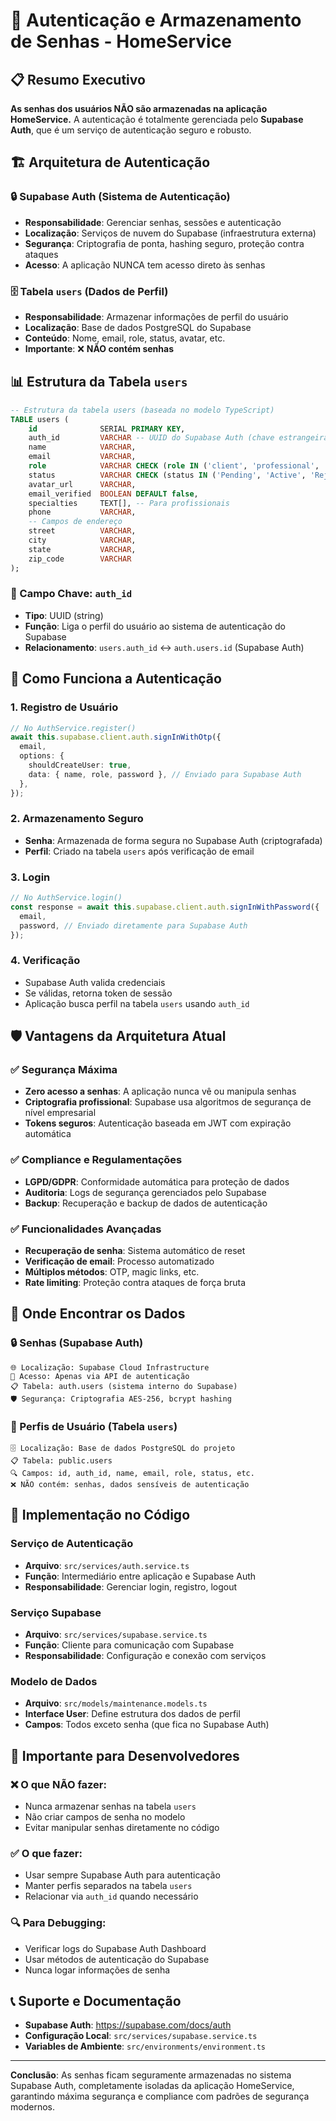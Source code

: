 # 🔐 Autenticação e Armazenamento de Senhas - HomeService

## 📋 Resumo Executivo

**As senhas dos usuários NÃO são armazenadas na aplicação HomeService.** A autenticação é totalmente gerenciada pelo **Supabase Auth**, que é um serviço de autenticação seguro e robusto.

## 🏗️ Arquitetura de Autenticação

### 🔒 Supabase Auth (Sistema de Autenticação)

- **Responsabilidade**: Gerenciar senhas, sessões e autenticação
- **Localização**: Serviços de nuvem do Supabase (infraestrutura externa)
- **Segurança**: Criptografia de ponta, hashing seguro, proteção contra ataques
- **Acesso**: A aplicação NUNCA tem acesso direto às senhas

### 🗄️ Tabela `users` (Dados de Perfil)

- **Responsabilidade**: Armazenar informações de perfil do usuário
- **Localização**: Base de dados PostgreSQL do Supabase
- **Conteúdo**: Nome, email, role, status, avatar, etc.
- **Importante**: ❌ **NÃO contém senhas**

## 📊 Estrutura da Tabela `users`

```sql
-- Estrutura da tabela users (baseada no modelo TypeScript)
TABLE users (
    id              SERIAL PRIMARY KEY,
    auth_id         VARCHAR -- UUID do Supabase Auth (chave estrangeira)
    name            VARCHAR,
    email           VARCHAR,
    role            VARCHAR CHECK (role IN ('client', 'professional', 'admin')),
    status          VARCHAR CHECK (status IN ('Pending', 'Active', 'Rejected')),
    avatar_url      VARCHAR,
    email_verified  BOOLEAN DEFAULT false,
    specialties     TEXT[], -- Para profissionais
    phone           VARCHAR,
    -- Campos de endereço
    street          VARCHAR,
    city            VARCHAR,
    state           VARCHAR,
    zip_code        VARCHAR
);
```

### 🔑 Campo Chave: `auth_id`

- **Tipo**: UUID (string)
- **Função**: Liga o perfil do usuário ao sistema de autenticação do Supabase
- **Relacionamento**: `users.auth_id` ↔ `auth.users.id` (Supabase Auth)

## 🔐 Como Funciona a Autenticação

### 1. **Registro de Usuário**

```typescript
// No AuthService.register()
await this.supabase.client.auth.signInWithOtp({
  email,
  options: {
    shouldCreateUser: true,
    data: { name, role, password }, // Enviado para Supabase Auth
  },
});
```

### 2. **Armazenamento Seguro**

- **Senha**: Armazenada de forma segura no Supabase Auth (criptografada)
- **Perfil**: Criado na tabela `users` após verificação de email

### 3. **Login**

```typescript
// No AuthService.login()
const response = await this.supabase.client.auth.signInWithPassword({
  email,
  password, // Enviado diretamente para Supabase Auth
});
```

### 4. **Verificação**

- Supabase Auth valida credenciais
- Se válidas, retorna token de sessão
- Aplicação busca perfil na tabela `users` usando `auth_id`

## 🛡️ Vantagens da Arquitetura Atual

### ✅ Segurança Máxima

- **Zero acesso a senhas**: A aplicação nunca vê ou manipula senhas
- **Criptografia profissional**: Supabase usa algoritmos de segurança de nível empresarial
- **Tokens seguros**: Autenticação baseada em JWT com expiração automática

### ✅ Compliance e Regulamentações

- **LGPD/GDPR**: Conformidade automática para proteção de dados
- **Auditoria**: Logs de segurança gerenciados pelo Supabase
- **Backup**: Recuperação e backup de dados de autenticação

### ✅ Funcionalidades Avançadas

- **Recuperação de senha**: Sistema automático de reset
- **Verificação de email**: Processo automatizado
- **Múltiplos métodos**: OTP, magic links, etc.
- **Rate limiting**: Proteção contra ataques de força bruta

## 📍 Onde Encontrar os Dados

### 🔒 Senhas (Supabase Auth)

```
🌐 Localização: Supabase Cloud Infrastructure
🔐 Acesso: Apenas via API de autenticação
📋 Tabela: auth.users (sistema interno do Supabase)
🛡️ Segurança: Criptografia AES-256, bcrypt hashing
```

### 👤 Perfis de Usuário (Tabela `users`)

```
🗄️ Localização: Base de dados PostgreSQL do projeto
📋 Tabela: public.users
🔍 Campos: id, auth_id, name, email, role, status, etc.
❌ NÃO contém: senhas, dados sensíveis de autenticação
```

## 🔧 Implementação no Código

### Serviço de Autenticação

- **Arquivo**: `src/services/auth.service.ts`
- **Função**: Intermediário entre aplicação e Supabase Auth
- **Responsabilidade**: Gerenciar login, registro, logout

### Serviço Supabase

- **Arquivo**: `src/services/supabase.service.ts`
- **Função**: Cliente para comunicação com Supabase
- **Responsabilidade**: Configuração e conexão com serviços

### Modelo de Dados

- **Arquivo**: `src/models/maintenance.models.ts`
- **Interface User**: Define estrutura dos dados de perfil
- **Campos**: Todos exceto senha (que fica no Supabase Auth)

## 🚨 Importante para Desenvolvedores

### ❌ O que NÃO fazer:

- Nunca armazenar senhas na tabela `users`
- Não criar campos de senha no modelo
- Evitar manipular senhas diretamente no código

### ✅ O que fazer:

- Usar sempre Supabase Auth para autenticação
- Manter perfis separados na tabela `users`
- Relacionar via `auth_id` quando necessário

### 🔍 Para Debugging:

- Verificar logs do Supabase Auth Dashboard
- Usar métodos de autenticação do Supabase
- Nunca logar informações de senha

## 📞 Suporte e Documentação

- **Supabase Auth**: https://supabase.com/docs/auth
- **Configuração Local**: `src/services/supabase.service.ts`
- **Variables de Ambiente**: `src/environments/environment.ts`

---

**Conclusão**: As senhas ficam seguramente armazenadas no sistema Supabase Auth, completamente isoladas da aplicação HomeService, garantindo máxima segurança e compliance com padrões de segurança modernos.
